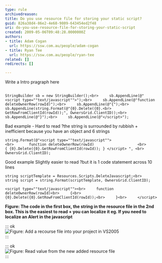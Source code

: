 ```yaml
---
type: rule
archivedreason: 
title: Do you use resource file for storing your static script?
guid: 826a38d4-86e2-4e68-9809-643454ed2f48
uri: do-you-use-resource-file-for-storing-your-static-script
created: 2009-05-06T09:48:28.0000000Z
authors:
- title: Adam Cogan
  url: https://ssw.com.au/people/adam-cogan
- title: Ryan Tee
  url: https://ssw.com.au/people/ryan-tee
related: []
redirects: []

---
```


Write a Intro pragraph here  
<!--endintro-->

##  


```
StringBuilder sb = new StringBuilder();<br>     sb.AppendLine(@"<script type=""text/javascript"">");<br>     sb.AppendLine(@"function deleteOwnerRow(rowId)");<br>     sb.AppendLine(@"{");<br>     sb.AppendLine(string.Format(@"{0}.Delete({0}.<br>        GetRowFromClientId(rowId));", OwnersGrid.ClientID));<br>     sb.AppendLine(@"}");<br>     sb.AppendLine(@"</script>");
```

Bad example - Hard to read ?the string is surrounded by rubbish + inefficient because you have an object and 6 strings 



```
string.Format(@"<script type=""text/javascript"">                  <br>       function deleteOwnerRow(rowId)                    <br>      { {0}.Delete({0}.GetRowFromClientId(rowId)); } </script> ", <br>       OwnersGrid.ClientID);
```

Good example Slightly easier to read ?but it is 1 code statement across 10 lines 

```
string scriptTemplate = Resources.Scripts.DeleteJavascript;<br>     string script = string.Format(scriptTemplate, OwnersGrid.ClientID);
```



```
<script type=""text/javascript""><br>     function deleteOwnerRow(rowId)<br>     {<br>            {0}.Delete({0}.GetRowFromClientId(rowId));<br>     }<br>     </script>
```


**Figure: The code in the first box, the string in the resource file in the 2nd box. This is the easiest to read + you can localize it eg. If you need to localize an Alert in the javascript**


::: ok  
![Figure: Add a recourse file into your project in VS2005](CreateResource\_small.jpg)  
:::


::: ok  
![Figure: Read value from the new added resource file](ReadResource\_small.jpg)  
:::
